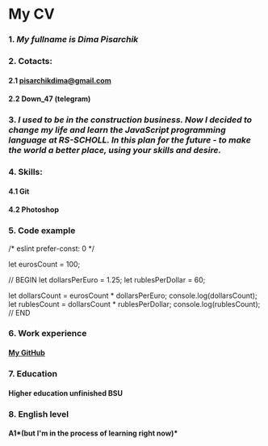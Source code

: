# My CV
### 1. *My fullname is Dima Pisarchik*
### 2. Cotacts:
#### 2.1  pisarchikdima@gmail.com
#### 2.2 Down_47 (telegram)
### 3.  *I used to be in the construction business. Now I decided to change my life and learn the JavaScript programming language at RS-SCHOLL. In this plan for the future - to make the world a better place, using your skills and desire.*
### 4. Skills:
#### 4.1 Git
#### 4.2 Photoshop
### 5. Code example
/* eslint prefer-const: 0 */

let eurosCount = 100;

// BEGIN
let dollarsPerEuro = 1.25;
let rublesPerDollar = 60;

let dollarsCount = eurosCount * dollarsPerEuro;
console.log(dollarsCount);
let rublesCount = dollarsCount * rublesPerDollar;
console.log(rublesCount);
// END
### 6. Work experience 
#### [My GitHub](https://github.com/DimaPisarchik)
### 7. Education
#### Higher education unfinished BSU
### 8. English level
#### A1*(but I'm in the process of learning right now)*
